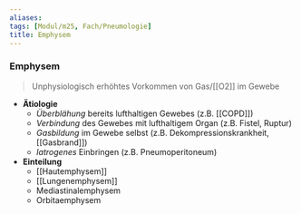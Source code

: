```yaml
---
aliases: 
tags: [Modul/m25, Fach/Pneumologie]
title: Emphysem
---
```

### Emphysem
> Unphysiologisch erhöhtes Vorkommen von Gas/[[O2]] im Gewebe
- **Ätiologie**
	- *Überblähung* bereits lufthaltigen Gewebes (z.B. [[COPD]])
	- *Verbindung* des Gewebes mit lufthaltigem Organ (z.B. Fistel, Ruptur)
	- *Gasbildung* im Gewebe selbst (z.B. Dekompressionskrankheit, [[Gasbrand]])
	- *Iatrogenes* Einbringen (z.B. Pneumoperitoneum)
- **Einteilung**
	- [[Hautemphysem]]
	- [[Lungenemphysem]]
	- Mediastinalemphysem
	- Orbitaemphysem